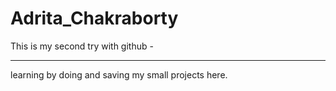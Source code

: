 # Adrita_Chakraborty
This is my second try with github -
<hr>
learning by doing and saving my small projects here.
